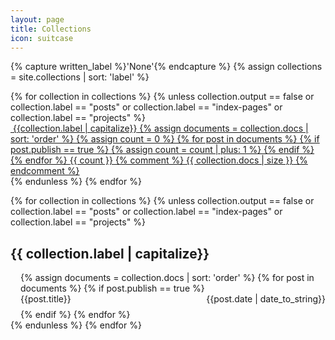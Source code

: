```yaml
---
layout: page
title: Collections
icon: suitcase
---
```



{% capture written_label %}'None'{% endcapture %}
{% assign collections = site.collections | sort: 'label' %}

<div style="display: inline-flex; flex-wrap: wrap;">
  {% for collection in collections %}
  {% unless collection.output == false or collection.label == "posts" or
  collection.label == "index-pages" or collection.label == "projects" %}
      <a href="#{{ collection.label | slugify: 'pretty' }}" class="collection">
      <div class="chip">
          <span class="chip-content">
          <i class="fa fa-suitcase" aria-hidden="true"></i>&nbsp;{{collection.label | capitalize}}</span>
          {% assign documents = collection.docs | sort: 'order' %}
          {% assign count = 0 %}
            {% for post in documents %}
              {% if post.publish == true %}
              {% assign count = count | plus: 1 %}
              {% endif %}
          {% endfor %}
          <span class="chip-count">{{ count }}</span>
          {% comment %}
          <span class="chip-count">{{ collection.docs | size }}</span>
          {% endcomment %}
      </div>
      </a>
  {% endunless %}
  {% endfor %}
</div>

<ul style="list-style-type: none; padding-left: 0px;">
  {% for collection in collections %}
  {% unless collection.output == false or collection.label == "posts" or
  collection.label == "index-pages" or collection.label == "projects" %}
  <li>
    <h2 id="{{ collection.label | slugify: "pretty" }}">{{ collection.label | capitalize}}</h2>
    <ul style="list-style-type: none; padding-left: 1rem;">
    {% assign documents = collection.docs | sort: 'order' %}
    {% for post in documents %}
      {% if post.publish == true %}
      <li style="margin-bottom: 0.5rem;">
        <div class="card">
          <div class="card-content">
            <a href="{{ site.url }}{{ site.baseurl }}/{{post.url}}" style="text-decoration: none;">
              {{post.title}}
            </a>
            <span style="float: right;">{{post.date | date_to_string}}</span>
          </div>
        </div>
      </li>
      {% endif %}
    {% endfor %}
    </ul>
  </li>
  {% endunless %}
  {% endfor %}
  </ul>
